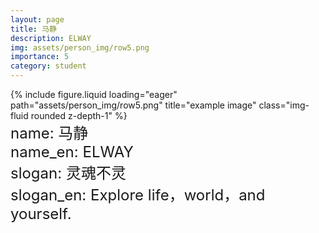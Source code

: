 ```yaml
---
layout: page
title: 马静
description: ELWAY
img: assets/person_img/row5.png
importance: 5
category: student
---
```


<div class="row justify-content-center">
    <div class="col-4 mt-3 mt-md-0">
        {% include figure.liquid loading="eager" path="assets/person_img/row5.png" title="example image" class="img-fluid rounded z-depth-1" %}
    </div>
</div>

<font size="5">
    name: 马静<br>
    name_en: ELWAY<br>
    slogan: 灵魂不灵<br>
    slogan_en: Explore life，world，and yourself.<br>
</font>
